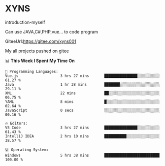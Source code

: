 # XYNS
introduction-myself

Can use JAVA,C#,PHP,vue... to code program

GiteeUrl:https://gitee.com/xyns001

My all projects pushed on gitee

<!--START_SECTION:waka-->
📊 **This Week I Spent My Time On** 

```text
💬 Programming Languages: 
Vue.js                   3 hrs 27 mins       ███████████████░░░░░░░░░░   61.27 % 
Java                     1 hr 38 mins        ███████░░░░░░░░░░░░░░░░░░   29.11 % 
XML                      22 mins             ██░░░░░░░░░░░░░░░░░░░░░░░   06.75 % 
YAML                     8 mins              █░░░░░░░░░░░░░░░░░░░░░░░░   02.64 % 
JavaScript               0 secs              ░░░░░░░░░░░░░░░░░░░░░░░░░   00.16 % 

🔥 Editors: 
VS Code                  3 hrs 27 mins       ███████████████░░░░░░░░░░   61.43 % 
IntelliJ IDEA            2 hrs 10 mins       ██████████░░░░░░░░░░░░░░░   38.57 % 

💻 Operating System: 
Windows                  5 hrs 38 mins       █████████████████████████   100.00 % 
```


<!--END_SECTION:waka-->

